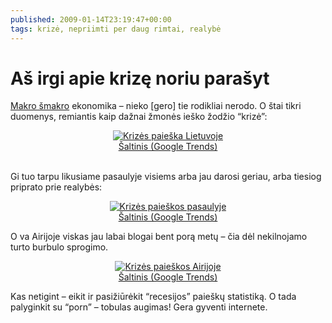 ```yaml
---
published: 2009-01-14T23:19:47+00:00
tags: krizė, nepriimti per daug rimtai, realybė
---
```


# Aš irgi apie krizę noriu parašyt

<p><a href="http://www.tamagochi.lt/2009/01/kriziamometras/">Makro šmakro</a> ekonomika – nieko [gero] tie rodikliai nerodo. O štai tikri duomenys, remiantis kaip dažnai žmonės ieško žodžio “krizė”:</p>
<p style="text-align:center;"><a href="https://www.dominykas.lt/attachments/2009/01/krizes-paieska-lietuvoje.html" rel="attachment wp-att-77" title="Krizės paieška Lietuvoje"><img src="https://www.dominykas.lt/uploads/2009/01/krize.png" alt="Krizės paieška Lietuvoje"></a><br><a href="http://www.google.com/trends?q=kriz%C4%97">Šaltinis (Google Trends)</a></p>
<p><span id="more-78"></span><br>
Gi tuo tarpu likusiame pasaulyje visiems arba jau darosi geriau, arba tiesiog priprato prie realybės:</p>
<p style="text-align:center;"><a href="https://www.dominykas.lt/attachments/2009/01/krizes-paieskos-pasaulyje.html" rel="attachment wp-att-79" title="Krizės paieškos pasaulyje"><img src="https://www.dominykas.lt/uploads/2009/01/crisis.png" alt="Krizės paieškos pasaulyje"></a><br><a href="http://www.google.com/trends?q=crisis&amp;ctab=0&amp;geo=all&amp;date=all&amp;sort=0">Šaltinis (Google Trends)</a></p>
<p>O va Airijoje viskas jau labai blogai bent porą metų – čia dėl nekilnojamo turto burbulo sprogimo.</p>
<p style="text-align:center;"><a href="https://www.dominykas.lt/attachments/2009/01/krizes-paieskos-airijoje.html" rel="attachment wp-att-80" title="Krizės paieškos Airijoje"><img src="https://www.dominykas.lt/uploads/2009/01/crisis-ie.png" alt="Krizės paieškos Airijoje"></a><br><a href="http://www.google.com/trends?q=crisis&amp;ctab=0&amp;geo=IE&amp;geor=all&amp;date=all&amp;sort=0">Šaltinis (Google Trends)</a></p>
<p>Kas netigint – eikit ir pasižiūrėkit “recesijos” paieškų statistiką. O tada palyginkit su “porn” – tobulas augimas! Gera gyventi internete.</p>